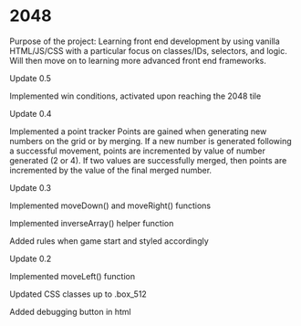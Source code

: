 # 2048

Purpose of the project:
Learning front end development by using vanilla HTML/JS/CSS with a particular focus on classes/IDs, selectors, and logic. Will then move on to learning more advanced front end frameworks.

Update 0.5

Implemented win conditions, activated upon reaching the 2048 tile


Update 0.4

Implemented a point tracker
Points are gained when generating new numbers on the grid or by merging.
If a new number is generated following a successful movement, points are incremented by value of number generated (2 or 4).
If two values are successfully merged, then points are incremented by the value of the final merged number. 

Update 0.3

Implemented moveDown() and moveRight() functions

Implemented inverseArray() helper function

Added rules when game start and styled accordingly

Update 0.2

Implemented moveLeft() function

Updated CSS classes up to .box_512

Added debugging button in html


